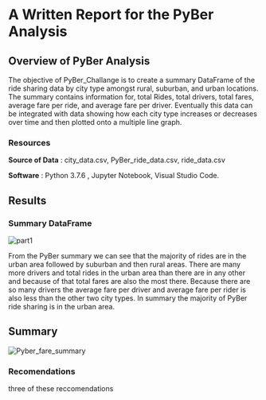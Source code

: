 # A Written Report for the PyBer Analysis

## Overview of PyBer Analysis
The objective of PyBer_Challange is to create a summary DataFrame of the ride sharing data by city type amongst rural, suburban, and urban locations. The summary contains information for, total Rides, total drivers, total fares, average fare per ride, and average fare per driver. Eventually this data can be integrated with data showing how each city type increases or decreases over time and then plotted onto a multiple line graph. 

### Resources
**Source of Data** : city_data.csv, PyBer_ride_data.csv, ride_data.csv

**Software** : Python 3.7.6 , Jupyter Notebook, Visual Studio Code.

## Results
### Summary DataFrame
![part1](https://user-images.githubusercontent.com/82983000/119173224-f7990b00-ba34-11eb-978d-199139318ef3.png)

From the PyBer summary we can see that the majority of rides are in the urban area followed by suburban and then rural areas. There are many more drivers and total rides in the urban area than there are in any other and because of that total fares are also the most there. Because there are so many drivers the average fare per driver and average fare per rider is also less than the other two city types. In summary the majority of PyBer ride sharing is in the urban area. 


  
## Summary


![Pyber_fare_summary](https://user-images.githubusercontent.com/82983000/119173266-07185400-ba35-11eb-90d2-2dffbd1f03a5.png)


### Recomendations 
three of these reccomendations

